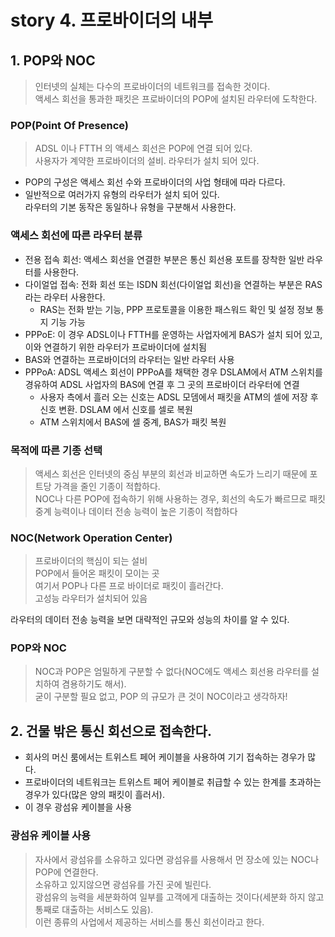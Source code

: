 # story 4. 프로바이더의 내부
## 1. POP와 NOC
> 인터넷의 실체는 다수의 프로바이더의 네트워크를 접속한 것이다.  
> 액세스 회선을 통과한 패킷은 프로바이더의 POP에 설치된 라우터에 도착한다.  

### POP(Point Of Presence)
> ADSL 이나 FTTH 의 액세스 회선은 POP에 연결 되어 있다.  
> 사용자가 계약한 프로바이더의 설비. 라우터가 설치 되어 있다.  

- POP의 구성은 액세스 회선 수와 프로바이더의 사업 형태에 따라 다르다. 
- 일반적으로 여러가지 유형의 라우터가 설치 되어 있다.  
 라우터의 기본 동작은 동일하나 유형을 구분해서 사용한다.

### 액세스 회선에 따른 라우터 분류  

- 전용 접속 회선: 액세스 회선을 연결한 부분은 통신 회선용 포트를 장착한 일반 라우터를 사용한다.  
- 다이얼업 접속: 전화 회선 또는 ISDN 회선(다이얼업 회선)을 연결하는 부분은 RAS라는 라우터 사용한다.
  - RAS는 전화 받는 기능, PPP 프로토콜을 이용한 패스워드 확인 및 설정 정보 통지 기능 가능
- PPPoE: 이 경우 ADSL이나 FTTH를 운영하는 사업자에게 BAS가 설치 되어 있고, 이와 연결하기 위한 라우터가 프로바이더에 설치됨
- BAS와 연결하는 프로바이더의 라우터는 일반 라우터 사용
- PPPoA: ADSL 액세스 회선이 PPPoA를 채택한 경우 DSLAM에서 ATM 스위치를  경유하여 ADSL 사업자의 BAS에 연결 후 그 곳의 프로바이더 라우터에 연결
  - 사용자 측에서 흘러 오는 신호는 ADSL 모뎀에서 패킷을 ATM의 셀에 저장 후 신호 변환. DSLAM 에서 신호를 셀로 복원
  - ATM 스위치에서 BAS에 셀 중계, BAS가 패킷 복원

### 목적에 따른 기종 선택
> 액세스 회선은 인터넷의 중심 부분의 회선과 비교하면 속도가 느리기 때문에 포트당 가격을 줄인 기종이 적합하다.  
> NOC나 다른 POP에 접속하기 위해 사용하는 경우, 회선의 속도가 빠르므로 패킷 중계 능력이나 데이터 전송 능력이 높은 기종이 적합하다

### NOC(Network Operation Center)
> 프로바이더의 핵심이 되는 설비  
> POP에서 들어온 패킷이 모이는 곳  
> 여기서 POP나 다른 프로 바이더로 패킷이 흘러간다.   
> 고성능 라우터가 설치되어 있음

라우터의 데이터 전송 능력을 보면 대략적인 규모와 성능의 차이를 알 수 있다.

### POP와 NOC
> NOC과 POP은 엄밀하게 구분할 수 없다(NOC에도 액세스 회선용 라우터를 설치하여 겸용하기도 해서).  
> 굳이 구분할 필요 없고, POP 의 규모가 큰 것이 NOC이라고 생각하자!  


## 2. 건물 밖은 통신 회선으로 접속한다.  
- 회사의 머신 룸에서는 트위스트 페어 케이블을 사용하여 기기 접속하는 경우가 많다.  
- 프로바이더의 네트워크는 트위스트 페어 케이블로 취급할 수 있는 한계를 초과하는 경우가 있다(많은 양의 패킷이 흘러서).
- 이 경우 광섬유 케이블을 사용


### 광섬유 케이블 사용
> 자사에서 광섬유를 소유하고 있다면 광섬유를 사용해서 먼 장소에 있는 NOC나 POP에 연결한다.  
> 소유하고 있지않으면 광섬유를 가진 곳에 빌린다.  
> 광섬유의 능력을 세분화하여 일부를 고객에게 대출하는 것이다(세분화 하지 않고 통째로 대출하는 서비스도 있음).   
> 이런 종류의 사업에서 제공하는 서비스를 통신 회선이라고 한다.   

